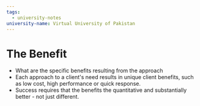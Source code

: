 ```yaml
---
tags:
  - university-notes
university-name: Virtual University of Pakistan
---
```


# The Benefit
- What are the specific benefits resulting from the approach
- Each approach to a client's need results in unique client benefits, such as low cost, high performance or quick response.
- Success requires that the benefits the quantitative and substantially better - not just different.
